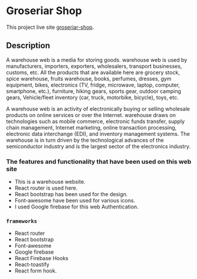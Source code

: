 # Groseriar Shop

This project live site [groseriar-shop](https://groseriar-shop-claint.web.app/home).

## Description

A warehouse web is a media for storing goods. warehouse web is used by manufacturers, importers, exporters, wholesalers, transport businesses, customs, etc. All the products that are available here are grocery stock, spice warehouse, fruits warehouse, books, perfumes, dresses, gym equipment, bikes, electronics (TV, fridge, microwave, laptop, computer, smartphone, etc.), furniture, hiking gears, sports gear, outdoor camping gears, Vehicle/fleet inventory (car, truck, motorbike, bicycle), toys, etc.

A warehouse web is an activity of electronically buying or selling wholesale products on online services or over the Internet. warehouse draws on technologies such as mobile commerce, electronic funds transfer, supply chain management, Internet marketing, online transaction processing, electronic data interchange (EDI), and inventory management systems. The warehouse is in turn driven by the technological advances of the semiconductor industry and is the largest sector of the electronics industry.

### The features and functionality that have been used on this web site

- This is a warehouse website.
- React router is used here.
- React bootstrap has been used for the design.
- Font-awesome have been used for various icons.
- I used Google firebase for this web Authentication.

### `frameworks `

- React router
- React bootstrap
- Font-awesome
- Google firebase
- React Firebase Hooks
- React-toastify
- React form hook.
